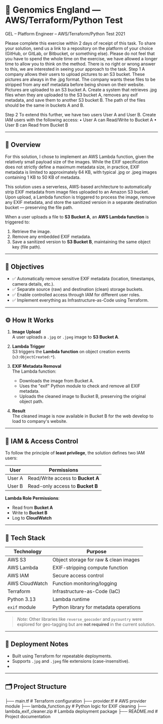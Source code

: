 
# 🧬 Genomics England — AWS/Terraform/Python Test

GEL – Platform Engineer – AWS/Terraform/Python Test 2021

Please complete this exercise within 2 days of receipt of this task. To share your
solution, send us a link to a repository on the platform of your choice (GitHub, or
GitLab, or Bitbucket, or something else). Please do not feel that you have to spend
the whole time on the exercise, we have allowed a longer time to allow you to think on
the method. There is no right or wrong answer to this, we are interested in seeing
your approach to the task.
Step 1
A company allows their users to upload pictures to an S3 bucket. These pictures are always in the .jpg format.
The company wants these files to be stripped from any exif metadata before being shown on their website.
Pictures are uploaded to an S3 bucket A.
Create a system that retrieves .jpg files when they are uploaded to the S3 bucket A, removes any exif metadata,
and save them to another S3 bucket B. The path of the files should be the same in buckets A and B.

Step 2
To extend this further, we have two users User A and User B. Create IAM users with the following access:
• User A can Read/Write to Bucket A
• User B can Read from Bucket B

---

## 📸 Overview

For this solution, I chose to implement an AWS Lambda function, given the relatively small payload size of the images. While the EXIF specification does not strictly define a maximum metadata size, in practice, EXIF metadata is limited to approximately 64 KB, with typical .jpg or .jpeg images containing 1 KB to 50 KB of metadata.

This solution uses a serverless, AWS-based architecture to automatically strip EXIF metadata from image files uploaded to an Amazon S3 bucket. Upon upload, a Lambda function is triggered to process the image, remove any EXIF metadata, and store the sanitized version in a separate destination bucket — preserving the file path.

When a user uploads a file to **S3 Bucket A**, an **AWS Lambda function** is triggered to:

1. Retrieve the image.
2. Remove any embedded EXIF metadata.
3. Save a sanitized version to **S3 Bucket B**, maintaining the same object key (file path).

---

## 🎯 Objectives

- ✅ Automatically remove sensitive EXIF metadata (location, timestamps, camera details, etc.).
- ✅ Separate source (raw) and destination (clean) storage buckets.
- ✅ Enable controlled access through IAM for different user roles.
- ✅ Implement everything as Infrastructure-as-Code using Terraform.

---

## ⚙️ How It Works

1. **Image Upload**  
   A user uploads a `.jpg` or `.jpeg` image to **S3 Bucket A**.

2. **Lambda Trigger**  
   S3 triggers the **Lambda function** on object creation events (`s3:ObjectCreated:*`).

3. **EXIF Metadata Removal**  
   The Lambda function:
   - Downloads the image from Bucket A.
   - Uses the "exif" Python module to check and remove all EXIF metadata.
   - Uploads the cleaned image to Bucket B, preserving the original object path.

4. **Result**  
   The cleaned image is now available in Bucket B for the web develop to load to company's website.

---

## 🔐 IAM & Access Control

To follow the principle of **least privilege**, the solution defines two IAM users:

| User     | Permissions                            |
|----------|----------------------------------------|
| User A   | Read/Write access to **Bucket A**      |
| User B   | Read-only access to **Bucket B**       |

**Lambda Role Permissions**:
- Read from **Bucket A**
- Write to **Bucket B**
- Log to **CloudWatch**

---

## 🧰 Tech Stack

| Technology      | Purpose                                 |
|----------------|------------------------------------------|
| AWS S3          | Object storage for raw & clean images   |
| AWS Lambda      | EXIF-stripping compute function         |
| AWS IAM         | Secure access control                   |
| AWS CloudWatch  | Function monitoring/logging             |
| Terraform       | Infrastructure-as-Code (IaC)            |
| Python 3.13     | Lambda runtime                          |
| `exif` module   | Python library for metadata operations  |

> *Note:* Other libraries like `reverse_geocoder` and `pycountry` were explored for geo-tagging but are **not required** in the current solution.

---

## 🚀 Deployment Notes

- Built using Terraform for repeatable deployments.
- Supports `.jpg` and `.jpeg` file extensions (case-insensitive).
- 
---

## 🗂️ Project Structure

├── main.tf                     # Terraform configuration
├── provider.tf 		# AWS provider module
├── lambda_function.py          # Python logic for EXIF cleaning
├── lambda_exif_cleaner.zip     # Lambda deployment package
├── README.md                   # Project documentation
